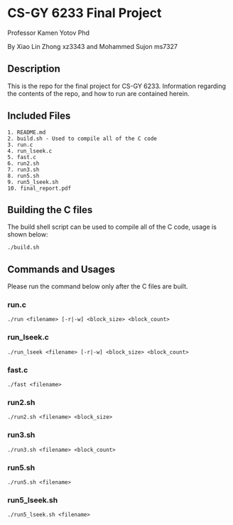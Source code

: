 # CS-GY 6233 Final Project
Professor Kamen Yotov Phd

By Xiao Lin Zhong xz3343 and Mohammed Sujon ms7327

## Description
This is the repo for the final project for CS-GY 6233. Information regarding the contents of the repo, and how to run are contained herein. 

## Included Files
```
1. README.md
2. build.sh - Used to compile all of the C code   
3. run.c    
4. run_lseek.c                       
5. fast.c                          
6. run2.sh
7. run3.sh
8. run5.sh
9. run5_lseek.sh   
10. final_report.pdf     
```                     

## Building the C files
The build shell script can be used to compile all of the C code, usage is shown below:
```
./build.sh
```

##  Commands and Usages
Please run the command below only after the C files are built. 

### run.c 
```
./run <filename> [-r|-w] <block_size> <block_count>
```
### run_lseek.c
```
./run_lseek <filename> [-r|-w] <block_size> <block_count>
``` 

### fast.c
```
./fast <filename>
```

### run2.sh
```
./run2.sh <filename> <block_size>
```

### run3.sh
```
./run3.sh <filename> <block_count>
```

### run5.sh
```
./run5.sh <filename>
```

### run5_lseek.sh
```
./run5_lseek.sh <filename>
```